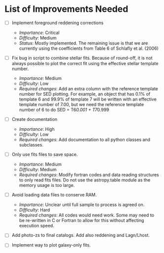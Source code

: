 # List of Improvements Needed

- [ ] Implement foreground reddening corrections
   - *Importance*: Critical
   - *Difficulty*: Medium
   - *Status*: Mostly implemented. The remaining issue is that we are currently using the coefficients from Table 6 of Schlafly et al. (2006)

- [ ] Fix bug in script to combine stellar fits. Because of round-off, it is not always possible to plot the correct fit using the effective stellar template number. 
   - *Importance*: Medium
   - *Difficulty*: Low
   - *Required changes*: Add an extra column with the reference template number for SED plotting. For example, an object that has 0.1% of template 6 and 99.9% of template 7 will be written with an effective template number of 7.00, but we need the reference template number of 6 to do SED = T6*0.001 + T7*0.999

- [ ] Create documentation
   - *Importance*: High
   - *Difficulty*: Low
   - *Required changes*: Add documentation to all python classes and subclasses. 

- [ ] Only use fits files to save space.
   - *Importance*: Medium
   - *Difficulty*: Medium
   - *Required changes*: Modify fortran codes and data reading structures to only read fits files. Do not use the astropy.table module as the memory usage is too large.

- [ ] Avoid loading data files to conserve RAM. 
   - *Importance*: Unclear until full sample to process is agreed on.
   - *Difficulty*: Hard
   - *Required changes*: All codes would need work. Some may need to be re-written in C or Fortran to allow for this without affecting execution speed.
        
- [ ] Add photo-zs to final catalogs. Add also reddening and Lagn/Lhost.

- [ ] Implement way to plot galaxy-only fits.
